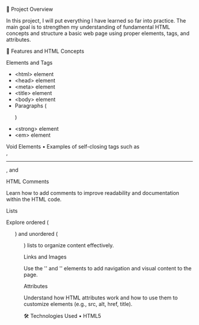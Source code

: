 📘 Project Overview

In this project, I will put everything I have learned so far into practice.
The main goal is to strengthen my understanding of fundamental HTML concepts and structure a basic web page using proper elements, tags, and attributes.


🧩 Features and HTML Concepts

Elements and Tags
<ul>
	<li>&lt;html&gt; element</li>
	<li>&lt;head&gt; element</li>
	<li>&lt;meta&gt; element</li>
	<li>&lt;title&gt; element</li>
	<li>&lt;body&gt; element</li>
	<li>Paragraphs (<p>)</li>
	<li>&lt;strong&gt; element</li>
	<li>&lt;em&gt; element</li>
</ul>

Void Elements
	•	Examples of self-closing tags such as <br>, <hr>, and <img>

HTML Comments

Learn how to add comments to improve readability and documentation within the HTML code.

Lists

Explore ordered (<ol>) and unordered (<ul>) lists to organize content effectively.

Links and Images

Use the '<a>' and '<img>' elements to add navigation and visual content to the page.

Attributes

Understand how HTML attributes work and how to use them to customize elements (e.g., src, alt, href, title).

🛠️ Technologies Used
	•	HTML5

